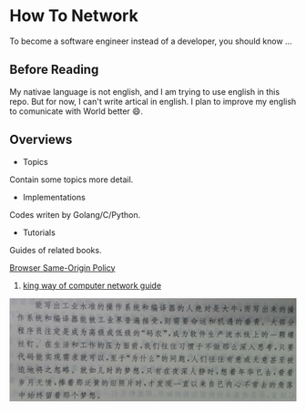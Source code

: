 # How To Network

To become a software engineer instead of a developer, you should know ...

## Before Reading

My nativae language is not english, and I am trying to use english in this repo. But for now, I can't write artical in english. I plan to improve my english to comunicate with World better :smile:.

## Overviews

- Topics

Contain some topics more detail.

- Implementations

Codes writen by Golang/C/Python.

- Tutorials

Guides of related books.

[Browser Same-Origin Policy](./topic/from_same_origin_policy.md)

1. [king way of computer network guide](./tutorial/king_way/README.md)

![stay_curious_about_the_world](./pic/important.jpg)
